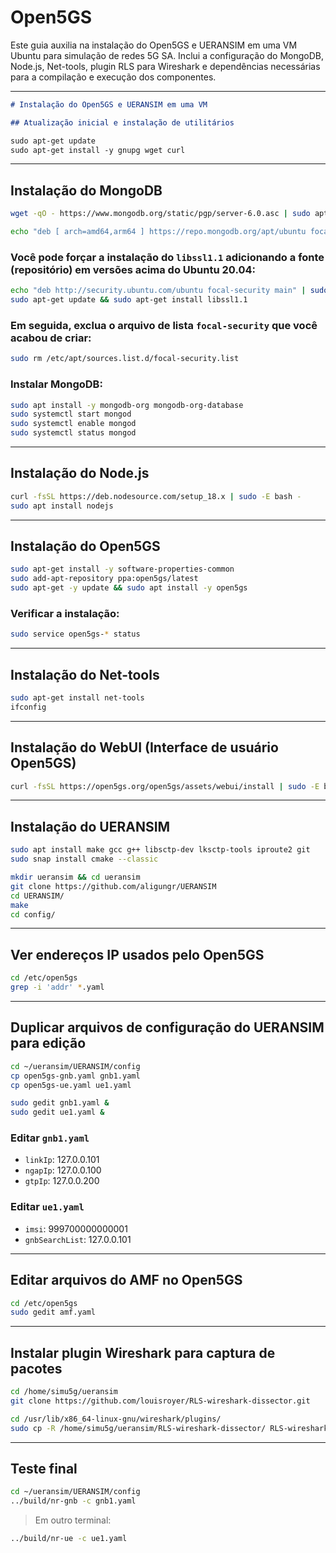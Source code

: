 # Open5GS
Este guia auxilia na instalação do Open5GS e UERANSIM em uma VM Ubuntu para simulação de redes 5G SA. Inclui a configuração do MongoDB, Node.js, Net-tools, plugin RLS para Wireshark e dependências necessárias para a compilação e execução dos componentes.

---

````markdown
# Instalação do Open5GS e UERANSIM em uma VM

## Atualização inicial e instalação de utilitários

sudo apt-get update
sudo apt-get install -y gnupg wget curl
````

---

## Instalação do MongoDB

```bash
wget -qO - https://www.mongodb.org/static/pgp/server-6.0.asc | sudo apt-key add -

echo "deb [ arch=amd64,arm64 ] https://repo.mongodb.org/apt/ubuntu focal/mongodb-org/6.0 multiverse" | sudo tee /etc/apt/sources.list.d/mongodb-org-6.0.list
```

### Você pode forçar a instalação do `libssl1.1` adicionando a fonte (repositório) em versões acima do Ubuntu 20.04:

```bash
echo "deb http://security.ubuntu.com/ubuntu focal-security main" | sudo tee /etc/apt/sources.list.d/focal-security.list
sudo apt-get update && sudo apt-get install libssl1.1
```

### Em seguida, exclua o arquivo de lista `focal-security` que você acabou de criar:

```bash
sudo rm /etc/apt/sources.list.d/focal-security.list
```

### Instalar MongoDB:

```bash
sudo apt install -y mongodb-org mongodb-org-database
sudo systemctl start mongod
sudo systemctl enable mongod
sudo systemctl status mongod
```

---

## Instalação do Node.js

```bash
curl -fsSL https://deb.nodesource.com/setup_18.x | sudo -E bash -
sudo apt install nodejs
```

---

## Instalação do Open5GS

```bash
sudo apt-get install -y software-properties-common
sudo add-apt-repository ppa:open5gs/latest
sudo apt-get -y update && sudo apt install -y open5gs
```

### Verificar a instalação:

```bash
sudo service open5gs-* status
```

---

## Instalação do Net-tools

```bash
sudo apt-get install net-tools
ifconfig
```

---

## Instalação do WebUI (Interface de usuário Open5GS)

```bash
curl -fsSL https://open5gs.org/open5gs/assets/webui/install | sudo -E bash -
```

---

## Instalação do UERANSIM

```bash
sudo apt install make gcc g++ libsctp-dev lksctp-tools iproute2 git
sudo snap install cmake --classic

mkdir ueransim && cd ueransim
git clone https://github.com/aligungr/UERANSIM
cd UERANSIM/
make
cd config/
```

---

## Ver endereços IP usados pelo Open5GS

```bash
cd /etc/open5gs
grep -i 'addr' *.yaml
```

---

## Duplicar arquivos de configuração do UERANSIM para edição

```bash
cd ~/ueransim/UERANSIM/config
cp open5gs-gnb.yaml gnb1.yaml
cp open5gs-ue.yaml ue1.yaml

sudo gedit gnb1.yaml &
sudo gedit ue1.yaml &
```

### Editar `gnb1.yaml`

* `linkIp`: 127.0.0.101
* `ngapIp`: 127.0.0.100
* `gtpIp`: 127.0.0.200

### Editar `ue1.yaml`

* `imsi`: 999700000000001
* `gnbSearchList`: 127.0.0.101

---

## Editar arquivos do AMF no Open5GS

```bash
cd /etc/open5gs
sudo gedit amf.yaml
```

---

## Instalar plugin Wireshark para captura de pacotes

```bash
cd /home/simu5g/ueransim
git clone https://github.com/louisroyer/RLS-wireshark-dissector.git

cd /usr/lib/x86_64-linux-gnu/wireshark/plugins/
sudo cp -R /home/simu5g/ueransim/RLS-wireshark-dissector/ RLS-wireshark-dissector/
```

---

## Teste final

```bash
cd ~/ueransim/UERANSIM/config
../build/nr-gnb -c gnb1.yaml
```

> Em outro terminal:

```bash
../build/nr-ue -c ue1.yaml
```
